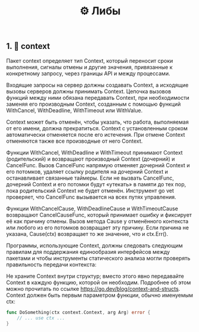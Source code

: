 <center>

# ⚙️ Либы

</center>
&nbsp;

## 1. 📘 context
Пакет context определяет тип Context, который переносит сроки выполнения, сигналы отмены и другие значения, привязанные к конкретному запросу, через границы API и между процессами.

Входящие запросы на сервер должны создавать Context, а исходящие вызовы серверов должны принимать Context. Цепочка вызовов функций между ними обязана передавать Context, при необходимости заменяя его производным Context, созданным с помощью функций WithCancel, WithDeadline, WithTimeout или WithValue.

Context может быть отменён, чтобы указать, что работа, выполняемая от его имени, должна прекратиться. Context с установленным сроком автоматически отменяется после его истечения. При отмене Context отменяются также все производные от него Context.

Функции WithCancel, WithDeadline и WithTimeout принимают Context (родительский) и возвращают производный Context (дочерний) и CancelFunc. Вызов CancelFunc напрямую отменяет дочерний Context и его потомков, удаляет ссылку родителя на дочерний Context и останавливает связанные таймеры. Если не вызвать CancelFunc, дочерний Context и его потомки будут «утекать» в памяти до тех пор, пока родительский Context не будет отменён. Инструмент go vet проверяет, что CancelFunc вызывается на всех путях управления.

Функции WithCancelCause, WithDeadlineCause и WithTimeoutCause возвращают CancelCauseFunc, который принимает ошибку и фиксирует её как причину отмены. Вызов метода Cause у отменённого контекста или любого из его потомков возвращает эту причину. Если причина не указана, Cause(ctx) возвращает то же значение, что и ctx.Err().

Программы, использующие Context, должны следовать следующим правилам для поддержания единообразия интерфейсов между пакетами и чтобы инструменты статического анализа могли проверять правильность передачи контекста:

Не храните Context внутри структур; вместо этого явно передавайте Context в каждую функцию, которой он необходим. Подробнее об этом можно прочитать по ссылке https://go.dev/blog/context-and-structs. Context должен быть первым параметром функции, обычно именуемым ctx:
```go
func DoSomething(ctx context.Context, arg Arg) error {
	// ... use ctx ...
}
```

